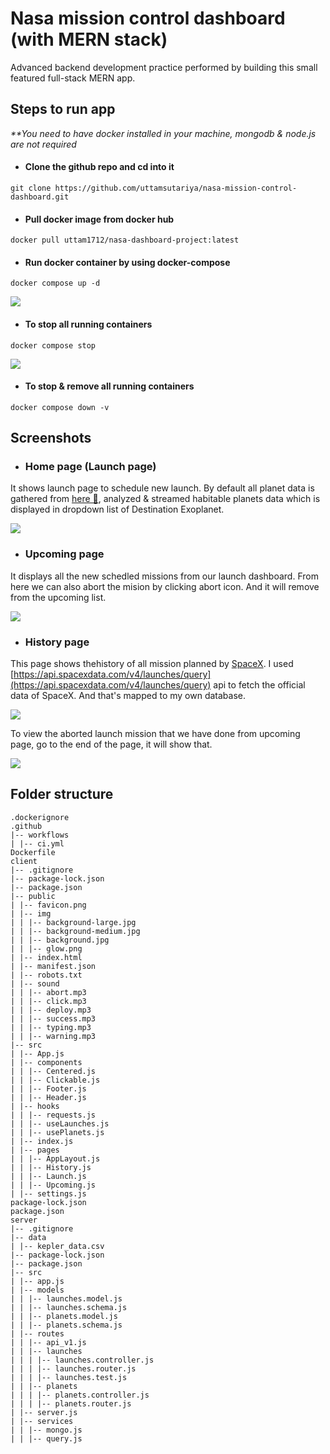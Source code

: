# Nasa mission control dashboard (with MERN stack)

Advanced backend development practice performed by building this small featured full-stack MERN app.

## Steps to run app

_\*\*You need to have docker installed in your machine, mongodb & node.js are not required_

-   #### Clone the github repo and cd into it

```
git clone https://github.com/uttamsutariya/nasa-mission-control-dashboard.git
```

-   #### Pull docker image from docker hub

```
docker pull uttam1712/nasa-dashboard-project:latest
```

-   #### Run docker container by using docker-compose

```
docker compose up -d
```

![](images/container-starts.png)

-   #### To stop all running containers

```
docker compose stop
```

![](images/containers-stop.png)

-   #### To stop & remove all running containers

```
docker compose down -v
```

## Screenshots

-   ### Home page (Launch page)

It shows launch page to schedule new launch.
By default all planet data is gathered from [here 🔗](https://exoplanetarchive.ipac.caltech.edu/cgi-bin/TblView/nph-tblView?app=ExoTbls&config=koi), analyzed & streamed habitable planets data which is displayed in dropdown list of Destination Exoplanet.

![](images/launch.png)

-   ### Upcoming page

It displays all the new schedled missions from our launch dashboard. From here we can also abort the mision by clicking abort icon. And it will remove from the upcoming list.

![](images/upcoming.png)

-   ### History page

This page shows thehistory of all mission planned by [SpaceX](https://www.spacex.com/). I used [https://api.spacexdata.com/v4/launches/query](https://api.spacexdata.com/v4/launches/query) api to fetch the official data of SpaceX. And that's mapped to my own database.

![](images/history.png)

To view the aborted launch mission that we have done from upcoming page, go to the end of the page, it will show that.

![](images/upcoming-aborted.png)

## Folder structure

```shell
.dockerignore
.github
|-- workflows
| |-- ci.yml
Dockerfile
client
|-- .gitignore
|-- package-lock.json
|-- package.json
|-- public
| |-- favicon.png
| |-- img
| | |-- background-large.jpg
| | |-- background-medium.jpg
| | |-- background.jpg
| | |-- glow.png
| |-- index.html
| |-- manifest.json
| |-- robots.txt
| |-- sound
| | |-- abort.mp3
| | |-- click.mp3
| | |-- deploy.mp3
| | |-- success.mp3
| | |-- typing.mp3
| | |-- warning.mp3
|-- src
| |-- App.js
| |-- components
| | |-- Centered.js
| | |-- Clickable.js
| | |-- Footer.js
| | |-- Header.js
| |-- hooks
| | |-- requests.js
| | |-- useLaunches.js
| | |-- usePlanets.js
| |-- index.js
| |-- pages
| | |-- AppLayout.js
| | |-- History.js
| | |-- Launch.js
| | |-- Upcoming.js
| |-- settings.js
package-lock.json
package.json
server
|-- .gitignore
|-- data
| |-- kepler_data.csv
|-- package-lock.json
|-- package.json
|-- src
| |-- app.js
| |-- models
| | |-- launches.model.js
| | |-- launches.schema.js
| | |-- planets.model.js
| | |-- planets.schema.js
| |-- routes
| | |-- api_v1.js
| | |-- launches
| | | |-- launches.controller.js
| | | |-- launches.router.js
| | | |-- launches.test.js
| | |-- planets
| | | |-- planets.controller.js
| | | |-- planets.router.js
| |-- server.js
| |-- services
| | |-- mongo.js
| | |-- query.js
```
